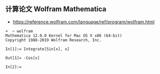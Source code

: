## 计算论文 Wolfram Mathematica

* https://reference.wolfram.com/language/ref/program/wolfram.html

```
➜  ~ wolfram
Mathematica 12.0.0 Kernel for Mac OS X x86 (64-bit)
Copyright 1988-2019 Wolfram Research, Inc.

In[1]:= Integrate[Sin[x], x]

Out[1]= -Cos[x]

In[2]:=
```

